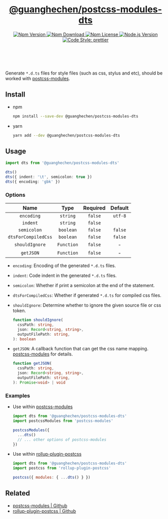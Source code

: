 <header>
  <h1 align="center">
    <a href="https://github.com/guanghechen/node-scaffolds/tree/@guanghechen/postcss-modules-dts@6.0.0-alpha.5/packages/postcss-modules-dts#readme">@guanghechen/postcss-modules-dts</a>
  </h1>
  <div align="center">
    <a href="https://www.npmjs.com/package/@guanghechen/postcss-modules-dts">
      <img
        alt="Npm Version"
        src="https://img.shields.io/npm/v/@guanghechen/postcss-modules-dts.svg"
      />
    </a>
    <a href="https://www.npmjs.com/package/@guanghechen/postcss-modules-dts">
      <img
        alt="Npm Download"
        src="https://img.shields.io/npm/dm/@guanghechen/postcss-modules-dts.svg"
      />
    </a>
    <a href="https://www.npmjs.com/package/@guanghechen/postcss-modules-dts">
      <img
        alt="Npm License"
        src="https://img.shields.io/npm/l/@guanghechen/postcss-modules-dts.svg"
      />
    </a>
    <a href="https://github.com/nodejs/node">
      <img
        alt="Node.js Version"
        src="https://img.shields.io/node/v/@guanghechen/postcss-modules-dts"
      />
    </a>
    <a href="https://github.com/prettier/prettier">
      <img
        alt="Code Style: prettier"
        src="https://img.shields.io/badge/code_style-prettier-ff69b4.svg?style=flat-square"
      />
    </a>
  </div>
</header>
<br/>


Generate `*.d.ts` files for style files (such as css, stylus and etc), should be worked with [postcss-modules][].

## Install

* npm

  ```bash
  npm install --save-dev @guanghechen/postcss-modules-dts
  ```

* yarn

  ```bash
  yarn add --dev @guanghechen/postcss-modules-dts
  ```

## Usage

```typescript
import dts from '@guanghechen/postcss-modules-dts'

dts()
dts({ indent: '\t', semicolon: true })
dts({ encoding: 'gbk' })
```

### Options

Name                | Type        | Required | Default
:------------------:|:-----------:|:--------:|:-------:
`encoding`          | `string`    | `false`  | `utf-8`
`indent`            | `string`    | `false`  | `  `
`semicolon`         | `boolean`   | `false`  | `false`
`dtsForCompiledCss` | `boolean`   | `false`  | `false`
`shouldIgnore`      | `Function`  | `false`  | -
`getJSON`           | `Function`  | `false`  | -

* `encoding`: Encoding of the generated `*.d.ts` files.

* `indent`: Code indent in the generated `*.d.ts` files.

* `semicolon`: Whether if print a semicolon at the end of the statement.

* `dtsForCompiledCss`: Whether if generated `*.d.ts` for compiled css files.

* `shouldIgnore`: Determine whether to ignore the given source file or css token.

  ```typescript
  function shouldIgnore(
    cssPath: string,
    json: Record<string, string>,
    outputFilePath: string,
  ): boolean
  ```

* `getJSON`: A callback function that can get the css name mapping. [postcss-modules][] for details.

  ```typescript
  function getJSON(
    cssPath: string,
    json: Record<string, string>,
    outputFilePath: string,
  ): Promise<void> | void
  ```

### Examples

  * Use within [postcss-modules][]

    ```javascript
    import dts from '@guanghechen/postcss-modules-dts'
    import postcssModules from 'postcss-modules'

    postcssModules({
      ...dts()
      // ... other options of postcss-modules
    })
    ```

  * Use within [rollup-plugin-postcss][]

    ```javascript
    import dts from '@guanghechen/postcss-modules-dts'
    import postcss from 'rollup-plugin-postcss'

    postcss({ modules: { ...dts() } })
    ```

## Related

* [postcss-modules | Github][postcss-modules]
* [rollup-plugin-postcss | Github][rollup-plugin-postcss]


[homepage]: https://github.com/guanghechen/node-scaffolds/tree/@guanghechen/postcss-modules-dts@6.0.0-alpha.5/packages/postcss-modules-dts#readme
[postcss-modules]: https://github.com/madyankin/postcss-modules
[rollup-plugin-postcss]: https://github.com/egoist/rollup-plugin-postcss
